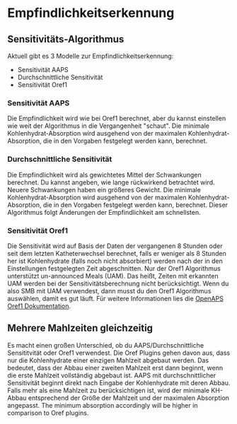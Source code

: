 # Empfindlichkeitserkennung

## Sensitivitäts-Algorithmus

Aktuell gibt es 3 Modelle zur Empfindlichkeitserkennung:

* Sensitivität AAPS
* Durchschnittliche Sensitivität
* Sensitivität Oref1

### Sensitivität AAPS

Die Empfindlichkeit wird wie bei Oref1 berechnet, aber du kannst einstellen wie weit der Algorithmus in die Vergangenheit "schaut". Die minimale Kohlenhydrat-Absorption wird ausgehend von der maximalen Kohlenhydrat-Absorption, die in den Vorgaben festgelegt werden kann, berechnet.

### Durchschnittliche Sensitivität

Die Empfindlichkeit wird als gewichtetes Mittel der Schwankungen berechnet. Du kannst angeben, wie lange rückwirkend betrachtet wird. Neuere Schwankungen haben ein größeres Gewicht. Die minimale Kohlenhydrat-Absorption wird ausgehend von der maximalen Kohlenhydrat-Absorption, die in den Vorgaben festgelegt werden kann, berechnet. Dieser Algorithmus folgt Änderungen der Empfindlichkeit am schnellsten.

### Sensitivität Oref1

Die Sensitivität wird auf Basis der Daten der vergangenen 8 Stunden oder seit dem letzten Katheterwechsel berechnet, falls er weniger als 8 Stunden her ist Kohlenhydrate (falls noch nicht absorbiert) werden nach der in den Einstellungen festgelegten Zeit abgeschnitten. Nur der Oref1 Algorithmus unterstützt un-announced Meals (UAM). Das heißt, Zeiten mit erkannten UAM werden bei der Sensitivitätsberechnung nicht berücksichtigt. Wenn du also SMB mit UAM verwendest, dann musst du den Oref1 Algorithmus auswählen, damit es gut läuft. Für weitere Informationen lies die [OpenAPS Oref1 Dokumentation](https://openaps.readthedocs.io/en/latest/docs/Customize-Iterate/oref1.html).

## Mehrere Mahlzeiten gleichzeitig

Es macht einen großen Unterschied, ob du AAPS/Durchschnittliche Sensititvität oder Oref1 verwendest. Die Oref Plugins gehen davon aus, dass nur die Kohlenhydrate einer einzigen Mahlzeit abgebaut werden. Das bedeutet, dass der Abbau einer zweiten Mahlzeit erst dann beginnt, wenn die erste Mahlzeit vollständig abgebaut ist. AAPS mit durchschnittlicher Sensitivität beginnt direkt nach Eingabe der Kohlenhydrate mit deren Abbau. Falls mehr als eine Mahlzeit zu berücksichtigen ist, wird der minimale KH-Abbau entsprechend der Größe der Mahlzeit und der maximalen Absorption angepasst. The minimum absorption accordingly will be higher in comparison to Oref plugins.